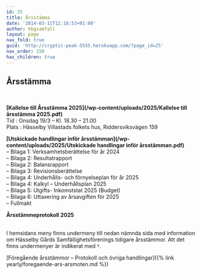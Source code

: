 ```yaml
---
id: 25
title: Årsstämma
date: '2014-03-11T12:18:53+01:00'
author: hbgsamfall
layout: page
nav_fold: true
guid: 'http://cryptic-peak-5555.herokuapp.com/?page_id=25'
nav_order: 150
has_children: true
---
```


## Årsstämma  
<BR>  

**[Kallelse till Årsstämma 2025](/wp-content/uploads/2025/Kallelse till årsstämma 2025.pdf)**  
Tid : Onsdag 19/3 – Kl. 18.30 – 21.00  
Plats : Hässelby Villastads folkets hus, Riddersviksvägen 159  

**[Utskickade handlingar inför årsstämman](/wp-content/uploads/2025/Utskickade handlingar inför årsstämman.pdf)**  
– Bilaga 1: Verksamhetsberättelse för år 2024  
– Bilaga 2: Resultatrapport  
– Bilaga 2: Balansrapport  
– Bilaga 3: Revisionsberättelse  
– Bilaga 4: Underhålls- och förnyelseplan för år 2025  
– Bilaga 4: Kalkyl – Underhållsplan 2025  
– Bilaga 5: Utgifts- Inkomststat 2025 (Budget)  
– Bilaga 6: Uttaxering av årsavgiften för 2025  
– Fullmakt  

__Årsstämmeprotokoll 2025__  
<BR>  

I hemsidans meny finns undermeny till nedan nämnda sida med information om Hässelby Gårds Samfällighetsförenings tidigare årsstämmor. 
Att det finns undermenyer är indikerat med ˅.  

[Föregående årsstämmor – Protokoll och övriga handlingar]({% link yearly/foregaende-ars-arsmoten.md %})
